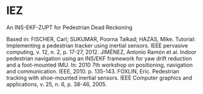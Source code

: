 # IEZ
An INS-EKF-ZUPT for Pedestrian Dead Reckoning

Based in:
FISCHER, Carl; SUKUMAR, Poorna Talkad; HAZAS, Mike. Tutorial: Implementing a pedestrian tracker using inertial sensors. IEEE pervasive computing, v. 12, n. 2, p. 17-27, 2012.
JIMÉNEZ, Antonio Ramón et al. Indoor pedestrian navigation using an INS/EKF framework for yaw drift reduction and a foot-mounted IMU. In: 2010 7th workshop on positioning, navigation and communication. IEEE, 2010. p. 135-143.
FOXLIN, Eric. Pedestrian tracking with shoe-mounted inertial sensors. IEEE Computer graphics and applications, v. 25, n. 6, p. 38-46, 2005.
